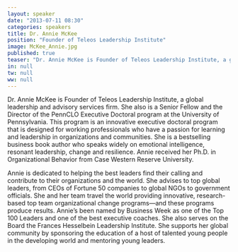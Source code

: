 ```yaml
---
layout: speaker
date: "2013-07-11 08:30"
categories: speakers
title: Dr. Annie McKee
position: "Founder of Teleos Leadership Institute"
image: McKee_Annie.jpg
published: true
teaser: "Dr. Annie McKee is Founder of Teleos Leadership Institute, a global leadership and advisory services firm. She also is a Senior Fellow and the Director of the PennCLO Executive Doctoral program at the University of Pennsylvania."
in: null
tw: null
ww: null
---
```

Dr. Annie McKee is Founder of Teleos Leadership Institute, a global leadership and advisory services firm.  She also is a Senior Fellow and the Director of the PennCLO Executive Doctoral program at the University of Pennsylvania.  This program is an innovative executive doctoral program that is designed for working professionals who have a passion for learning and leadership in organizations and communities.  She is a bestselling business book author who speaks widely on emotional intelligence, resonant leadership, change and resilience.  Annie received her Ph.D. in Organizational Behavior from Case Western Reserve University.  

Annie is dedicated to helping the best leaders find their calling and contribute to their organizations and the world.  She advises to top global leaders, from CEOs of Fortune 50 companies to global NGOs to government officials.  She and her team travel the world providing innovative, research-based top team organizational change programs—and these programs produce results.  Annie’s been named by Business Week as one of the Top 100 Leaders and one of the best executive coaches.  She also serves on the Board the Frances Hesselbein Leadership Institute. She supports her global community by sponsoring the education of a host of talented young people in the developing world and mentoring young leaders.